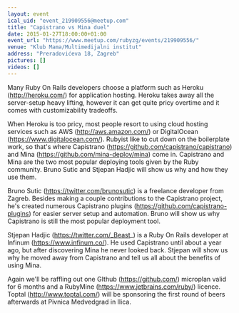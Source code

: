 ```yaml
---
layout: event
ical_uid: "event_219909556@meetup.com"
title: "Capistrano vs Mina duel"
date: 2015-01-27T18:00:00+01:00
event_url: "https://www.meetup.com/rubyzg/events/219909556/"
venue: "Klub Mama/Multimedijalni institut"
address: "Preradovićeva 18, Zagreb"
pictures: []
videos: []
---
```


Many Ruby On Rails developers choose a platform such as Heroku (http://heroku.com/) for application hosting. Heroku takes away all the server-setup heavy lifting, however it can get quite pricy overtime and it comes with customizability tradeoffs.
  
When Heroku is too pricy, most people resort to using cloud hosting services such as AWS (http://aws.amazon.com/) or DigitalOcean (https://www.digitalocean.com/). Rubyist like to cut down on the boilerplate work, so that's where Capistrano (https://github.com/capistrano/capistrano) and Mina (https://github.com/mina-deploy/mina) come in. Capistrano and Mina are the two most popular deploying tools given by the Ruby community. Bruno Sutic and Stjepan Hadjic will show us why and how they use them.
  
Bruno Sutic (https://twitter.com/brunosutic) is a freelance developer from Zagreb. Besides making a couple contributions to the Capistrano project, he's created numerous Capistrano plugins (https://github.com/capistrano-plugins) for easier server setup and automation. Bruno will show us why Capistrano is still the most popular deployment tool.
  
Stjepan Hadjic (https://twitter.com/_Beast_) is a Ruby On Rails developer at Infinum (https://www.infinum.co/). He used Capistrano until about a year ago, but after discovering Mina he never looked back. Stjepan will show us why he moved away from Capistrano and tell us all about the benefits of using Mina.
  
Again we'll be raffling out one GIthub (https://github.com/) microplan valid for 6 months and a RubyMine (https://www.jetbrains.com/ruby/) licence. Toptal (http://www.toptal.com/) will be sponsoring the first round of beers afterwards at Pivnica Medvedgrad in Ilica.